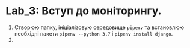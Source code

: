# Lab_3: Вступ до моніторингу.

1. Створюю папку, ініціалізовую середовище `pipenv` та встановлюю необхідні пакети `pipenv --python 3.7` i `pipenv install django`.
2. 

